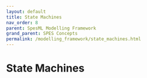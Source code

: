 ```yaml
---
layout: default
title: State Machines
nav_order: 8
parent: SpesML Modelling Framework
grand_parent: SPES Concepts
permalink: /modelling_framework/state_machines.html
---
```

# State Machines
